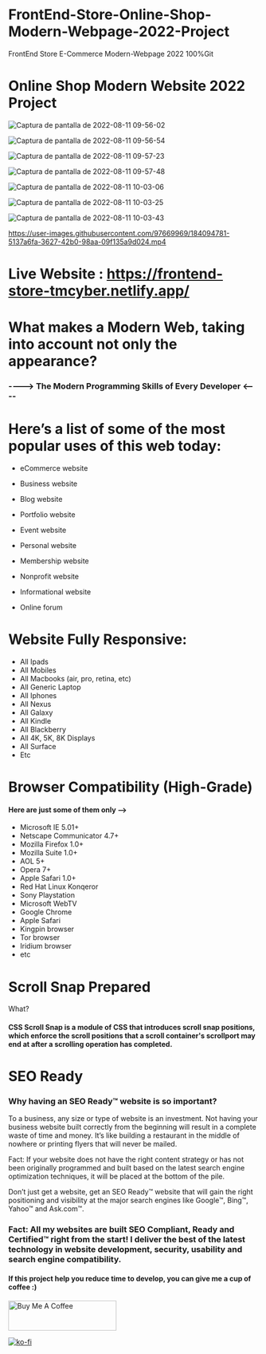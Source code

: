 # FrontEnd-Store-Online-Shop-Modern-Webpage-2022-Project
FrontEnd Store E-Commerce Modern-Webpage 2022 100%Git

# Online Shop Modern Website 2022 Project

![Captura de pantalla de 2022-08-11 09-56-02](https://user-images.githubusercontent.com/97669969/184089668-90803812-890b-4344-966e-22020c981b97.png)

![Captura de pantalla de 2022-08-11 09-56-54](https://user-images.githubusercontent.com/97669969/184089703-c0820c5b-d4d4-4f50-8183-cca696d0a294.png)

![Captura de pantalla de 2022-08-11 09-57-23](https://user-images.githubusercontent.com/97669969/184089716-c0ea2ce8-81c4-4af9-9a22-8608ae5d2172.png)

![Captura de pantalla de 2022-08-11 09-57-48](https://user-images.githubusercontent.com/97669969/184090111-4f7b2f69-373c-4713-872d-80bc0e687d0e.png)

![Captura de pantalla de 2022-08-11 10-03-06](https://user-images.githubusercontent.com/97669969/184090125-0596d070-06fa-4293-bbe2-a3138861b863.png)

![Captura de pantalla de 2022-08-11 10-03-25](https://user-images.githubusercontent.com/97669969/184090139-ff4cd388-ff89-48c6-b07d-7e996a45f883.png)

![Captura de pantalla de 2022-08-11 10-03-43](https://user-images.githubusercontent.com/97669969/184090154-fd75bcfb-c26e-4ec8-9291-27ad231c7e72.png)



https://user-images.githubusercontent.com/97669969/184094781-5137a6fa-3627-42b0-98aa-09f135a9d024.mp4




# Live Website : https://frontend-store-tmcyber.netlify.app/

# What makes a Modern Web, taking into account not only the appearance? 

### ----> The Modern Programming Skills of Every Developer <----





# Here’s a list of some of the most popular uses of this web today:




* eCommerce website

* Business website

* Blog website

* Portfolio website

* Event website

* Personal website

* Membership website

* Nonprofit website

* Informational website

* Online forum





# Website Fully Responsive:

* All Ipads
* All Mobiles 
* All Macbooks (air, pro, retina, etc)
* All Generic Laptop
* All Iphones
* All Nexus
* All Galaxy
* All Kindle
* All Blackberry
* All 4K, 5K, 8K Displays
* All Surface
* Etc



# Browser Compatibility (High-Grade)

#### Here are just some of them only -->



* Microsoft IE 5.01+
* Netscape Communicator 4.7+
* Mozilla Firefox 1.0+
* Mozilla Suite 1.0+
* AOL 5+
* Opera 7+
* Apple Safari 1.0+
* Red Hat Linux Konqeror
* Sony Playstation
* Microsoft WebTV
* Google Chrome
* Apple Safari
* Kingpin browser
* Tor browser
* Iridium browser
* etc

# Scroll Snap Prepared 

What?


#### CSS Scroll Snap is a module of CSS that introduces scroll snap positions, which enforce the scroll positions that a scroll container's scrollport may end at after a scrolling operation has completed.



# SEO Ready 

### Why having an SEO Ready™ website is so important?
To a business, any size or type of website is an investment. Not having your business website built correctly from the beginning will result in a complete waste of time and money. It’s like building a restaurant in the middle of nowhere or printing flyers that will never be mailed.

Fact: If your website does not have the right content strategy or has not been originally programmed and built based on the latest search engine optimization techniques, it will be placed at the bottom of the pile.

Don’t just get a website, get an SEO Ready™ website that will gain the right positioning and visibility at the major search engines like Google™, Bing™, Yahoo™ and Ask.com™.

### Fact: All my websites are built SEO Compliant, Ready and Certified™ right from the start! I deliver the best of the latest technology in website development, security, usability and search engine compatibility.


#### If this project help you reduce time to develop, you can give me a cup of coffee :)




<a href="https://www.buymeacoffee.com/tonymerisan" target="_blank"><img src="https://cdn.buymeacoffee.com/buttons/v2/default-yellow.png" alt="Buy Me A Coffee" style="height: 60px !important;width: 217px !important;" ></a>


[![ko-fi](https://ko-fi.com/img/githubbutton_sm.svg)](https://ko-fi.com/E1E1EBFQ3)
